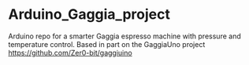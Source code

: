 # Arduino_Gaggia_project
Arduino repo for a smarter Gaggia espresso machine with pressure and temperature control. Based in part on the GaggiaUno project https://github.com/Zer0-bit/gaggiuino
